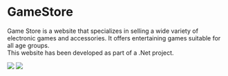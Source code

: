 # GameStore


Game Store is a website that specializes in selling a wide variety of electronic games and accessories. It offers entertaining games suitable for all age groups.
<br>
This website has been developed as part of a .Net project.

<img src="https://scontent.ftun15-1.fna.fbcdn.net/v/t1.15752-9/358124583_292116326607522_4156518022769314753_n.png?_nc_cat=111&ccb=1-7&_nc_sid=ae9488&_nc_ohc=xTn63TkE29gAX_CqNX9&_nc_ht=scontent.ftun15-1.fna&oh=03_AdSlMzAw7DjCvgBeQs3iMIMmUJaIIsJFBfHCkGkAx3Y3GQ&oe=64CFBF2D">

<img src="https://scontent.ftun15-1.fna.fbcdn.net/v/t1.15752-9/319498003_874986413631140_6858948888423606080_n.png?_nc_cat=103&ccb=1-7&_nc_sid=ae9488&_nc_ohc=BEE4JKH3_pEAX9sn2Yd&_nc_ht=scontent.ftun15-1.fna&oh=03_AdQiXC0eg6RjJ6wBNw3CuIO6UTWAxoghq-eycsYwGkg1TQ&oe=64CFDD4C">
